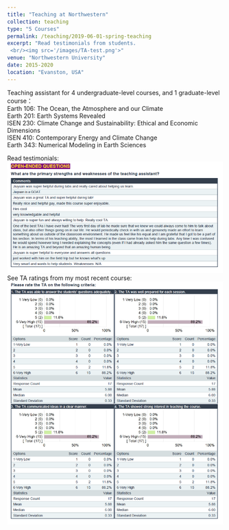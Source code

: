 ```yaml
---
title: "Teaching at Northwestern"
collection: teaching
type: "5 Courses"
permalink: /teaching/2019-06-01-spring-teaching
excerpt: "Read testimonials from students.
 <br/><img src='/images/TA-test.png'>"
venue: "Northwestern University"
date: 2015-2020
location: "Evanston, USA"
---
```


Teaching assistant for 4 undergraduate-level courses, and 1 graduate-level course：  
Earth 106: The Ocean, the Atmosphere and our Climate  
Earth 201: Earth Systems Revealed  
ISEN 230: Climate Change and Sustainability: Ethical and Economic Dimensions  
ISEN 410: Contemporary Energy and Climate Change  
Earth 343: Numerical Modeling in Earth Sciences  

Read testimonials:
<br/><img src='/images/TA-test.png'>
See TA ratings from my most recent course:
<br/><img src='/images/TA-ratings.png'>
